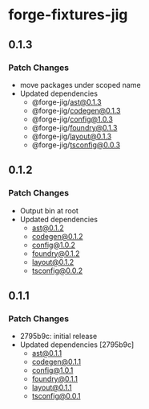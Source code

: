 # forge-fixtures-jig

## 0.1.3

### Patch Changes

- move packages under scoped name
- Updated dependencies
  - @forge-jig/ast@0.1.3
  - @forge-jig/codegen@0.1.3
  - @forge-jig/config@1.0.3
  - @forge-jig/foundry@0.1.3
  - @forge-jig/layout@0.1.3
  - @forge-jig/tsconfig@0.0.3

## 0.1.2

### Patch Changes

- Output bin at root
- Updated dependencies
  - ast@0.1.2
  - codegen@0.1.2
  - config@1.0.2
  - foundry@0.1.2
  - layout@0.1.2
  - tsconfig@0.0.2

## 0.1.1

### Patch Changes

- 2795b9c: initial release
- Updated dependencies [2795b9c]
  - ast@0.1.1
  - codegen@0.1.1
  - config@1.0.1
  - foundry@0.1.1
  - layout@0.1.1
  - tsconfig@0.0.1
